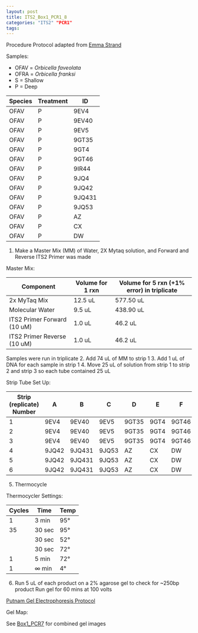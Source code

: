```yaml
---
layout: post
title: ITS2_Box1_PCR1_8
categories: "ITS2" "PCR1"
tags:
---
```


Procedure
Protocol adapted from [Emma Strand](https://emmastrand.github.io/EmmaStrand_Notebook/16s,-ITS2,-23s-PCR-Protocol-Testing/)

Samples:
- OFAV = *Orbicella faveolata*
- OFRA = *Orbicella franksi*
- S = Shallow
- P = Deep

| Species | Treatment | ID     |
|---------|-----------|--------|
| OFAV    | P         | 9EV4   |
| OFAV    | P         | 9EV40  |
| OFAV    | P         | 9EV5   |
| OFAV    | P         | 9GT35  |
| OFAV    | P         | 9GT4   |
| OFAV    | P         | 9GT46  |
| OFAV    | P         | 9IR44  |
| OFAV    | P         | 9JQ4   |
| OFAV    | P         | 9JQ42  |
| OFAV    | P         | 9JQ431 |
| OFAV    | P         | 9JQ53  |
| OFAV    | P         | AZ     |
| OFAV    | P         | CX     |
| OFAV    | P         | DW     |

1. Make a Master Mix (MM) of Water, 2X Mytaq solution, and Forward and Reverse ITS2 Primer was made

Master Mix:

| Component                   | Volume for 1 rxn  |  Volume for 5 rxn (+1% error) in triplicate |
|-----------------------------|-------------------|---------------------------------------------|
| 2x MyTaq Mix                | 12.5 uL           | 577.50 uL                                   |
| Molecular Water             | 9.5 uL            | 438.90 uL                                   |
| ITS2 Primer Forward (10 uM) | 1.0 uL            | 46.2 uL                                     |
| ITS2 Primer Reverse (10 uM) | 1.0 uL            | 46.2 uL                                     |

Samples were run in triplicate
2. Add 74 uL of MM to strip 1
3. Add 1 uL of DNA for each sample in strip 1
4. Move 25 uL of solution from strip 1 to strip 2 and strip 3 so each tube contained 25 uL

Strip Tube Set Up:

| Strip (replicate) Number | A    | B     | C    | D     | E    | F     | G     | H    |
|--------------------------|------|-------|------|-------|------|-------|-------|------|
| 1                        | 9EV4 | 9EV40 | 9EV5 | 9GT35 | 9GT4 | 9GT46 | 9IR44 | 9JQ4 |
| 2                        | 9EV4 | 9EV40 | 9EV5 | 9GT35 | 9GT4 | 9GT46 | 9IR44 | 9JQ4 |
| 3                        | 9EV4 | 9EV40 | 9EV5 | 9GT35 | 9GT4 | 9GT46 | 9IR44 | 9JQ4 |
| 4                        | 9JQ42 | 9JQ431 | 9JQ53 | AZ | CX | DW |
| 5                        | 9JQ42 | 9JQ431 | 9JQ53 | AZ | CX | DW |
| 6                        | 9JQ42 | 9JQ431 | 9JQ53 | AZ | CX | DW |

5. Thermocycle

Thermocycler Settings:

| Cycles | Time   | Temp |
|--------|--------|------|
| 1 	   | 3 min  | 95°  |
| 35     | 30 sec | 95°  |
|        | 30 sec | 52°  |
|        | 30 sec | 72°  |
| 1      | 5 min  | 72°  |
| 1      | ∞ min  | 4°   |

6. Run 5 uL of each product on a 2% agarose gel to check for ~250bp product
   Run gel for 60 mins at 100 volts

[Putnam Gel Electrophoresis Protocol](https://emmastrand.github.io/EmmaStrand_Notebook/Gel-Electrophoresis-Protocol/)

Gel Map:

See [Box1_PCR7](https://wdunster.github.io/WDPrada_Lab_Notebook/ITS2-Box1-PCR1-7/) for combined gel images
